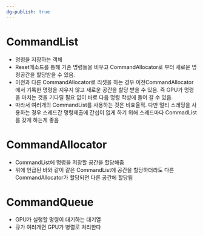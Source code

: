 ```yaml
---
dg-publish: true
---
```


# CommandList
- 명령을 저장하는 객체
- Reset메소드를 통해 기존 명령들을 비우고 CommandAllocator로 부터 새로운 명령공간을 할당받을 수 있음.
- 이전과 다른 CommandAllocator로 리셋을 하는 경우 이전CommandAllocator에서 기록한 명령을 지우지 않고 새로운 공간을 할당 받을 수 있음. 즉 GPU가 명령을 마치는 것을 기다릴 필요 없이 바로 다음 명령 작성에 들어 갈 수 있음.
- 따라서 여러개의 CommandList를 사용하는 것은 비효율적. 다만 멀티 스레딩을 사용하는 경우 스레드간 명령제출에 간섭이 없게 하기 위해 스레드마다 CommadList를 갖게 하는게 좋음
# CommandAllocator
- CommandList에 명령을 저장할 공간을 할당해줌
- 위에 언급된 바와 같이 같은 CommandList에 공간을 할당하더라도 다른 CommandAllocator가 할당되면 다른 공간에 할당됨
# CommandQueue
- GPU가 실행할 명령이 대기하는 대기열
- 큐가 여러개면 GPU가 병렬로 처리한다